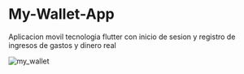 # My-Wallet-App
Aplicacion movil tecnologia flutter con inicio de sesion y registro de ingresos de gastos y dinero real

![my_wallet](https://github.com/VictorArdila/My-Wallet-App/assets/89551043/adaedc71-a643-4266-bbeb-ff7fdd9168c3)
